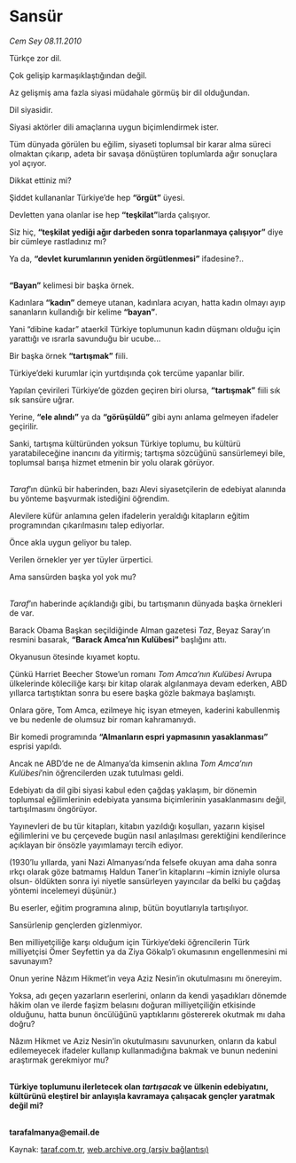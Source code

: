 # Sansür

*Cem Sey 08.11.2010*

<div class="yazi"><p>Türkçe zor dil.</p>
<p>Çok gelişip karmaşıklaştığından değil.</p>
<p>Az gelişmiş ama fazla siyasi müdahale görmüş bir dil olduğundan.</p>
<p>Dil siyasidir.</p>
<p>Siyasi aktörler dili amaçlarına uygun biçimlendirmek ister.</p>
<p>Tüm dünyada görülen bu eğilim, siyaseti toplumsal bir karar alma süreci olmaktan çıkarıp, adeta bir savaşa dönüştüren toplumlarda ağır sonuçlara yol açıyor.</p>
<p>Dikkat ettiniz mi?</p>
<p>Şiddet kullananlar Türkiye’de hep <b>“örgüt”</b> üyesi.</p>
<p>Devletten yana olanlar ise hep <b>“teşkilat”</b>larda çalışıyor.</p>
<p>Siz hiç, <b>“teşkilat yediği ağır darbeden sonra toparlanmaya çalışıyor”</b> diye bir cümleye rastladınız mı?</p>
<p>Ya da, <b>“devlet kurumlarının yeniden örgütlenmesi”</b> ifadesine?..</p>
<p><b><br/>“Bayan”</b> kelimesi bir başka örnek.</p>
<p>Kadınlara <b>“kadın”</b> demeye utanan, kadınlara acıyan, hatta kadın olmayı ayıp sananların kullandığı bir kelime <b>“bayan”</b>.</p>
<p>Yani “dibine kadar” ataerkil Türkiye toplumunun kadın düşmanı olduğu için yarattığı ve ısrarla savunduğu bir ucube...</p>
<p>Bir başka örnek <b>“tartışmak”</b> fiili.</p>
<p>Türkiye’deki kurumlar için yurtdışında çok tercüme yapanlar bilir.</p>
<p>Yapılan çevirileri Türkiye’de gözden geçiren biri olursa, <b>“tartışmak”</b> fiili sık sık sansüre uğrar.</p>
<p>Yerine, <b>“ele alındı”</b> ya da <b>“görüşüldü”</b> gibi aynı anlama gelmeyen ifadeler geçirilir.</p>
<p>Sanki, tartışma kültüründen yoksun Türkiye toplumu, bu kültürü yaratabileceğine inancını da yitirmiş; tartışma sözcüğünü sansürlemeyi bile, toplumsal barışa hizmet etmenin bir yolu olarak görüyor.</p>
<p><i><br/>Taraf</i>’ın dünkü bir haberinden, bazı Alevi siyasetçilerin de edebiyat alanında bu yönteme başvurmak istediğini öğrendim.</p>
<p>Alevilere küfür anlamına gelen ifadelerin yeraldığı kitapların eğitim programından çıkarılmasını talep ediyorlar.</p>
<p>Önce akla uygun geliyor bu talep.</p>
<p>Verilen örnekler yer yer tüyler ürpertici.</p>
<p>Ama sansürden başka yol yok mu?</p>
<p><i><br/>Taraf</i>’ın haberinde açıklandığı gibi, bu tartışmanın dünyada başka örnekleri de var.</p>
<p>Barack Obama Başkan seçildiğinde Alman gazetesi <i>Taz</i>, Beyaz Saray’ın resmini basarak, <b>“Barack Amca’nın Kulübesi”</b> başlığını attı.</p>
<p>Okyanusun ötesinde kıyamet koptu.</p>
<p>Çünkü Harriet Beecher Stowe’un romanı <i>Tom Amca’nın Kulübesi</i> Avrupa ülkelerinde köleciliğe karşı bir kitap olarak algılanmaya devam ederken, ABD yıllarca tartıştıktan sonra bu esere başka gözle bakmaya başlamıştı.</p>
<p>Onlara göre, Tom Amca, ezilmeye hiç isyan etmeyen, kaderini kabullenmiş ve bu nedenle de olumsuz bir roman kahramanıydı.</p>
<p>Bir komedi programında <b>“Almanların espri yapmasının yasaklanması”</b> esprisi yapıldı.</p>
<p>Ancak ne ABD’de ne de Almanya’da kimsenin aklına <i>Tom Amca’nın Kulübesi</i>’nin öğrencilerden uzak tutulması geldi.</p>
<p>Edebiyatı da dil gibi siyasi kabul eden çağdaş yaklaşım, bir dönemin toplumsal eğilimlerinin edebiyata yansıma biçimlerinin yasaklanmasını değil, tartışılmasını öngörüyor.</p>
<p>Yayınevleri de bu tür kitapları, kitabın yazıldığı koşulları, yazarın kişisel eğilimlerini ve bu çerçevede bugün nasıl anlaşılması gerektiğini kendilerince açıklayan bir önsözle yayımlamayı tercih ediyor.</p>
<p>(1930’lu yıllarda, yani Nazi Almanyası’nda felsefe okuyan ama daha sonra ırkçı olarak göze batmamış Haldun Taner’in kitaplarını –kimin izniyle olursa olsun- öldükten sonra iyi niyetle sansürleyen yayıncılar da belki bu çağdaş yöntemi incelemeyi düşünür.)</p>
<p>Bu eserler, eğitim programına alınıp, bütün boyutlarıyla tartışılıyor.</p>
<p>Sansürlenip gençlerden gizlenmiyor.</p>
<p>Ben milliyetçiliğe karşı olduğum için Türkiye’deki öğrencilerin Türk milliyetçisi Ömer Seyfettin ya da Ziya Gökalp’i okumasının engellenmesini mi savunayım?</p>
<p>Onun yerine Nâzım Hikmet’in veya Aziz Nesin’in okutulmasını mı önereyim.</p>
<p>Yoksa, adı geçen yazarların eserlerini, onların da kendi yaşadıkları dönemde hâkim olan ve ilerde faşizm belasını doğuran milliyetçiliğin etkisinde olduğunu, hatta bunun öncülüğünü yaptıklarını göstererek okutmak mı daha doğru?</p>
<p>Nâzım Hikmet ve Aziz Nesin’in okutulmasını savunurken, onların da kabul edilemeyecek ifadeler kullanıp kullanmadığına bakmak ve bunun nedenini araştırmak gerekmiyor mu?</p>
<p><b><br/>Türkiye toplumunu ilerletecek olan <i>tartışacak</i> ve ülkenin edebiyatını, kültürünü eleştirel bir anlayışla kavramaya çalışacak gençler yaratmak değil mi?</b></p>
<p><b><br/>tarafalmanya@email.de</b></p></div>

Kaynak: [taraf.com.tr](http://www.taraf.com.tr:80/cem-sey/makale-sansur-2.htm), [web.archive.org (arşiv bağlantısı)](http://web.archive.org/web/20101110060642/http://www.taraf.com.tr:80/cem-sey/makale-sansur-2.htm)
